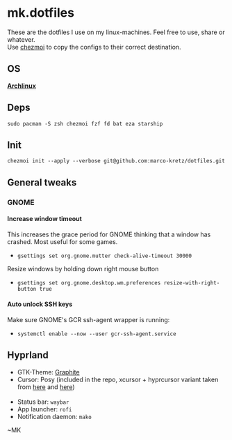# mk.dotfiles

These are the dotfiles I use on my linux-machines. Feel free to use, share or whatever.<br>
Use [chezmoi](https://www.chezmoi.io/) to copy the configs to their correct destination.

## OS

[**Archlinux**](https://archlinux.org/)

## Deps

`sudo pacman -S zsh chezmoi fzf fd bat eza starship`

## Init

`chezmoi init --apply --verbose git@github.com:marco-kretz/dotfiles.git`

## General tweaks

### GNOME

#### Increase window timeout

This increases the grace period for GNOME thinking that a window has crashed. Most useful for some games.

-   `gsettings set org.gnome.mutter check-alive-timeout 30000`

Resize windows by holding down right mouse button

-   `gsettings set org.gnome.desktop.wm.preferences resize-with-right-button true`

#### Auto unlock SSH keys

Make sure GNOME's GCR ssh-agent wrapper is running:

-   `systemctl enable --now --user gcr-ssh-agent.service`

## Hyprland

-   GTK-Theme: [Graphite](https://github.com/vinceliuice/Graphite-gtk-theme)
-   Cursor: Posy (included in the repo, xcursor + hyprcursor variant taken from [here](https://github.com/simtrami/posy-improved-cursor-linux) and [here](https://github.com/itsHanibee/posy-improved-cursor-hypr))
    <br><br>
-   Status bar: `waybar`
-   App launcher: `rofi`
-   Notification daemon: `mako`

~MK
